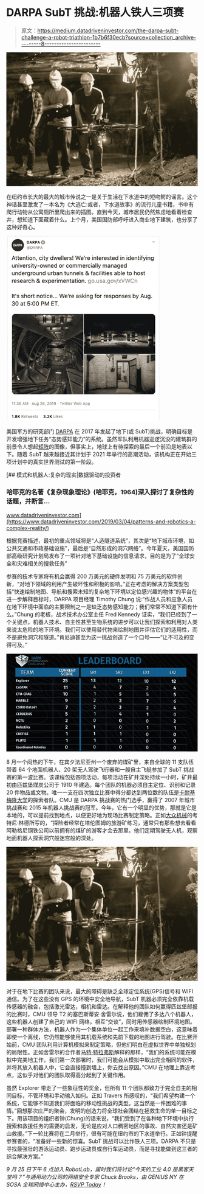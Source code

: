 # DARPA SubT 挑战:机器人铁人三项赛

> 原文：<https://medium.datadriveninvestor.com/the-darpa-subt-challenge-a-robot-triathlon-1b7b6f30ecb?source=collection_archive---------8----------------------->

![](img/45d4cc9de9d30ad7b1dae2190281597c.png)

在纽约市长大的最大的城市传说之一是关于生活在下水道中的短吻鳄的谣言。这个神话甚至激发了一本名为《大逃亡:或者，下水道故事》的流行儿童书籍，书中有爬行动物从公寓厕所里爬出来的插图。直到今天，城市居民仍然焦虑地看着检查井，想知道下面藏着什么。上个月，美国国防部呼吁进入商业地下建筑，也分享了这种好奇心。

![](img/868cc3c58a977a9465b1a9127336eeba.png)

美国军方的研究部门 [DARPA](https://www.darpa.mil/) 在 2017 年发起了地下(或 SubT)挑战，明确目标是开发增强地下任务“态势感知能力”的系统。虽然军队利用机器巡逻沉没的建筑群的前景令人想起[矩阵](https://matrix.fandom.com/wiki/Sentinel)的图像，但事实上，地球上有待探索的最后一个前沿是地表以下。随着 SubT 越来越接近其计划于 2021 年举行的高潮活动，该机构正在开始三项计划中的真实世界测试的第一阶段。

[](https://www.datadriveninvestor.com/2019/03/04/patterns-and-robotics-a-complex-reality/) [## 模式和机器人:复杂的现实|数据驱动的投资者

### 哈耶克的名著《复杂现象理论》(哈耶克，1964)深入探讨了复杂性的话题，并断言…

www.datadriveninvestor.com](https://www.datadriveninvestor.com/2019/03/04/patterns-and-robotics-a-complex-reality/) 

根据竞赛描述，最初的重点领域将是“人造隧道系统”，其次是“地下城市环境，如公共交通和市政基础设施”，最后是“自然形成的洞穴网络”。今年夏天，美国国防部高级研究计划局发布了一项针对地下基础设施的信息请求，目的是为了“全球安全和灾难相关的搜救任务”

参赛的技术专家将有机会赢得 200 万美元的硬件发明和 75 万美元的软件创新，“对地下领域的利用产生破坏性和积极的影响。”正在考虑的解决方案类型包括“快速绘制地图、导航和搜索未知的复杂地下环境以定位感兴趣的物体”的平台在进一步解释目标时，DARPA 项目经理 Timothy Chung 说:“作战人员和应急人员在地下环境中面临的主要限制之一是缺乏态势感知能力；我们常常不知道下面有什么。”Chung 的老板，战术技术办公室主任 Fred Kennedy 证实，“我们已经到了一个关键点，机器人技术、自主性甚至生物系统的进步可以让我们探索和利用对人类来说太危险的地下环境。我们可以使用替代物来绘制地图并评估它们的适用性，而不是避免洞穴和隧道。”肯尼迪甚至为这一挑战创造了一个口号——“让不可及的变得可及。”

![](img/38d0e5aaf29b294a69dc8b614d4f6962.png)

8 月一个闷热的下午，在宾夕法尼亚州一个废弃的煤矿里，来自全球的 11 支队伍带着 64 个地面机器人、20 架无人驾驶飞行器和一艘自主飞艇参加了 SubT 挑战赛的第一波比赛。该课程包括四项活动，每项活动在矿井深处持续一小时，矿井最初由匹兹堡煤炭公司于 1910 年建造。每个团队的机器必须自主定位、识别和记录 20 件物品或文物。唯一一支在四次独立比赛中得分都达到两位数的队伍是[卡耐基梅隆大学](https://www.ri.cmu.edu/)的探索者队。CMU 是 DARPA 挑战赛的热门选手，赢得了 2007 年城市挑战赛和 2015 年机器人挑战赛的冠军。今年，它有一个明显的优势，那就是它是本地的，可以提前找到地点，以便更好地为现场比赛制定策略。正如[大众机械](https://www.popularmechanics.com/military/research/a28771417/darpa-subterranean-challenge/)的考特尼·林德所写的，“探险者经常在塔伦图姆的旅游矿练习，通常只有那些想去看看阿勒格尼钢铁公司以前拥有的煤矿的游客才会去那里。他们定期驾驶无人机，观察地面机器人探索洞穴般迷宫般的深处。

![](img/0c0c39d4f55655c76eaeaaa679da2996.png)

对于在地下比赛的团队来说，最大的障碍是缺乏全球定位系统(GPS)信号和 WIFI 通信。为了在这些没有 GPS 的环境中安全地导航，SubT 机器必须完全依靠机载传感器的融合，包括激光雷达，相机和雷达。在解释他的团队如何赢得匹兹堡邮报的比赛时，CMU 领导 T2 的塞巴斯蒂安·舍雷尔说，他们雇佣了多达八个机器人，这些机器人创建了自己的 WIFI 网络，相互“交谈”，同时用传感器绘制环境地图。部署一种群体方法，机器人作为一个集体单位一起工作来填补数据空白，这意味着即使一个离线，它仍然能够使用其机载系统和先前下载的地图进行驾驶。在比赛开始前，CMU 团队利用计算机模拟来制定策略，但他们明白在虚拟世界中单独规划的局限性。正如舍雷尔的合作者[马特·特拉弗斯](https://www.ri.cmu.edu/ri-faculty/matthew-j-travers/)解释的那样，“我们的系统可能在模拟中完美地工作，我们第一次部署时，我们可能会从模拟中取出完全相同的软件，并将其放入机器人中，它会直接撞到墙上，你去找出原因。”CMU 在地理上靠近考点，这似乎对他们的团队取得高分起到了关键作用。

虽然 Explorer 带走了一些象征性的奖金，但所有 11 个团队都致力于完全自主的相同目标，不管环境和手动输入如何。正如 Travers 所感叹的，“我们希望构建一个系统，它能够不知道我们将面临的移动性挑战的类型。这当然是一件困难的事情。”回想那次庄严的聚会，发明的创造力将全球社会团结在拯救生命的单一目标之下。用该项目的组织者钟(Chung)的话来说，“我们受到了在各种地下环境中执行搜索和救援任务的需要的启发，无论是应对人口稠密地区的事故、自然灾害还是矿山救援。”下一轮比赛将在二月举行，很有可能在纽约市的下水道举行。正如钟提醒参赛者的，“准备好一些新的惊喜。SubT 挑战可以比作铁人三项。DARPA 不只是寻找最强壮的游泳运动员、跑步运动员或自行车运动员，而是寻找能做到这三者的综合解决方案。”

*9 月 25 日下午 6 点加入 RobotLab，届时我们将讨论“今天的工业 4.0 是黑客天堂吗？”与通用动力公司的网络安全专家 Chuck Brooks，由 GENIUS NY 在 SOSA 全球网络中心主办，*[*RSVP Today*](https://www.meetup.com/RobotLab/events/262680685/)*！*